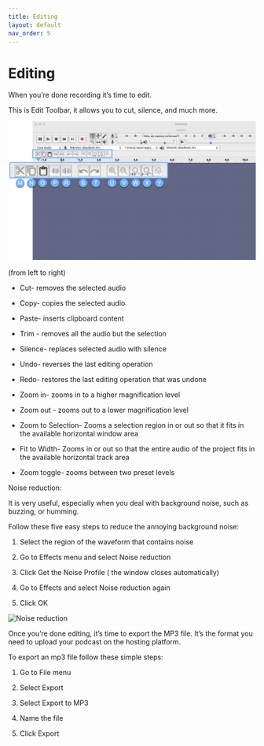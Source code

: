 ```yaml
---
title: Editing
layout: default
nav_order: 5
---
```


# Editing

When you’re done recording it’s time to edit. 

This is Edit Toolbar, it allows you to cut, silence, and much more.

![Edit Toolbar](assets/images/Audacity_Edit_Toolbar.png)


(from left to right)

- Cut- removes the selected audio

- Copy- copies the selected audio

- Paste- inserts clipboard content 

- Trim - removes all the audio but the selection 

- Silence- replaces selected audio with silence

- Undo- reverses the last editing operation

- Redo- restores the last editing operation that was undone

- Zoom in- zooms in to a higher magnification level

- Zoom out - zooms out to a lower magnification level

- Zoom to Selection- Zooms a selection region in or out so that it fits in the available horizontal window area

- Fit to Width-  Zooms in or out so that the entire audio of the project fits in the available horizontal track area

- Zoom toggle- zooms between two preset levels


Noise reduction:

It is very useful, especially when you deal with background noise, such as buzzing, or humming. 

Follow these five easy steps to reduce the annoying background noise: 

1. Select the region of the waveform that contains noise

2. Go to Effects menu and select Noise reduction 

3. Click Get the Noise Profile ( the window closes automatically)

4. Go to Effects and select Noise reduction again 

5. Click OK

![Noise reduction](assets/images/Audacity_Noisereduction.gif)


Once you’re done editing, it’s time to export the MP3 file. It’s the format you need to upload your podcast on the hosting platform.

To export an mp3 file follow these simple steps: 

1. Go to File menu

2. Select Export  

3. Select Export to MP3

4. Name the file 

5. Click Export